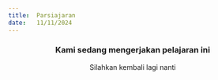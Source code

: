 ```yaml
---
title:  Parsiajaran
date:   11/11/2024
---
```


### <center>Kami sedang mengerjakan pelajaran ini</center>
<center>Silahkan kembali lagi nanti</center>